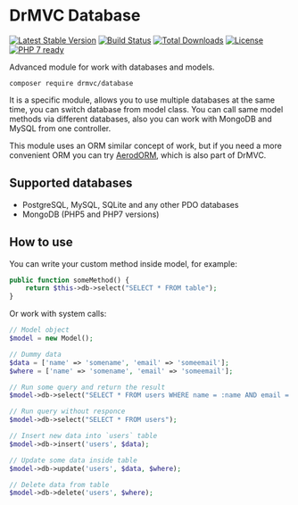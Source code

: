 # DrMVC Database

[![Latest Stable Version](https://poser.pugx.org/drmvc/database/v/stable)](https://packagist.org/packages/drmvc/database)
[![Build Status](https://travis-ci.org/drmvc/database.svg?branch=master)](https://travis-ci.org/drmvc/database)
[![Total Downloads](https://poser.pugx.org/drmvc/database/downloads)](https://packagist.org/packages/drmvc/database)
[![License](https://poser.pugx.org/drmvc/database/license)](https://packagist.org/packages/drmvc/database)
[![PHP 7 ready](https://php7ready.timesplinter.ch/drmvc/database/master/badge.svg)](https://travis-ci.org/drmvc/database)

Advanced module for work with databases and models.

    composer require drmvc/database

It is a specific module, allows you to use multiple databases at the same time, you can switch database from model class.
You can call same model methods via different databases, also you can work with MongoDB and MySQL from one controller.

This module uses an ORM similar concept of work, but if you need a more convenient ORM you can try
[AerodORM](https://github.com/drmvc/aerodorm), which is also part of DrMVC.

## Supported databases

* PostgreSQL, MySQL, SQLite and any other PDO databases
* MongoDB (PHP5 and PHP7 versions)

## How to use

You can write your custom method inside model, for example:

```php
public function someMethod() {
    return $this->db->select("SELECT * FROM table");
}
```

Or work with system calls:

```php
// Model object
$model = new Model();

// Dummy data
$data = ['name' => 'somename', 'email' => 'someemail'];
$where = ['name' => 'somename', 'email' => 'someemail'];

// Run some query and return the result
$model->db->select("SELECT * FROM users WHERE name = :name AND email = :email", $where);

// Run query without responce
$model->db->select("SELECT * FROM users");

// Insert new data into `users` table
$model->db->insert('users', $data);

// Update some data inside table
$model->db->update('users', $data, $where);

// Delete data from table
$model->db->delete('users', $where);
```
